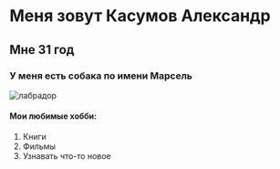 # Меня зовут Касумов Александр
## Мне 31 год
### У меня есть собака по имени Марсель
![лабрадор](https://pibig.info/uploads/posts/2022-11/1668734421_1-pibig-info-p-labrador-chernii-pinterest-1.jpg)
#### Мои любимые хобби:
1. Книги
2. Фильмы
3. Узнавать что-то новое
